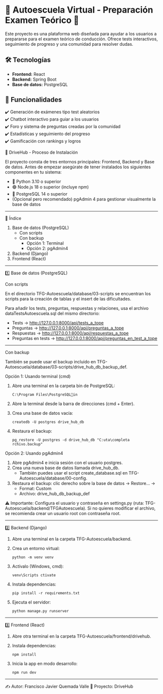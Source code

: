 # 🚗 Autoescuela Virtual - Preparación Examen Teórico 🚦  

Este proyecto es una plataforma web diseñada para ayudar a los usuarios a prepararse para el examen teórico de conducción. Ofrece tests interactivos, seguimiento de progreso y una comunidad para resolver dudas.  

## 🛠 Tecnologías  
- **Frontend:** React  
- **Backend:** Spring Boot  
- **Base de datos:** PostgreSQL  

## 📌 Funcionalidades  
✔️ Generación de exámenes tipo test aleatorios  
✔️ Chatbot interactivo para guiar a los usuarios  
✔️ Foro y sistema de preguntas creadas por la comunidad  
✔️ Estadísticas y seguimiento del progreso  
✔️ Gamificación con rankings y logros  

🚗 DriveHub - Proceso de Instalación

El proyecto consta de tres entornos principales: Frontend, Backend y
Base de datos.
Antes de empezar asegúrate de tener instalados los siguientes
componentes en tu sistema:

-   🐍 Python 3.10 o superior
-   🟢 Node.js 18 o superior (incluye npm)
-   🐘 PostgreSQL 14 o superior
-   (Opcional pero recomendado) pgAdmin 4 para gestionar visualmente la
    base de datos

------------------------------------------------------------------------

📑 Índice

1.  Base de datos (PostgreSQL)
    -   Con scripts
    -   Con backup
        -   Opción 1: Terminal
        -   Opción 2: pgAdmin4
2.  Backend (Django)
3.  Frontend (React)

------------------------------------------------------------------------

1️⃣ Base de datos (PostgreSQL)

Con scripts

En el directorio TFG-Autoescuela/database/03-scripts se encuentran los
scripts para la creación de tablas y el insert de las dificultades.

Para añadir los tests, preguntas, respuestas y relaciones, usa el
archivo dataTestsAutoescuela.sql del mismo directorio:

-   Tests → http://127.0.0.1:8000/api/tests_a_tope
-   Preguntas → http://127.0.0.1:8000/api/preguntas_a_tope
-   Respuestas → http://127.0.0.1:8000/api/respuestas_a_tope
-   Preguntas en tests →
    http://127.0.0.1:8000/api/preguntas_en_test_a_tope

------------------------------------------------------------------------

Con backup

También se puede usar el backup incluido en
TFG-Autoescuela/database/03-scripts/drive_hub_db_backup_def.

Opción 1: Usando terminal (cmd)

1.  Abre una terminal en la carpeta bin de PostgreSQL:

        C:\Program Files\PostgreSQLin

2.  Abre la terminal desde la barra de direcciones (cmd + Enter).

3.  Crea una base de datos vacía:

        createdb -U postgres drive_hub_db

4.  Restaura el backup:

        pg_restore -U postgres -d drive_hub_db "C:uta\completa  rchivo.backup"

Opción 2: Usando pgAdmin4

1.  Abre pgAdmin4 e inicia sesión con el usuario postgres.
2.  Crea una nueva base de datos llamada drive_hub_db.
    -   También puedes usar el script create_database.sql en
        TFG-Autoescuela/database/00-config.
3.  Restaura el backup: clic derecho sobre la base de datos → Restore… →
    -   Format: Custom
    -   Archivo: drive_hub_db_backup_def

⚠️ Importante: Configura el usuario y contraseña en settings.py (ruta:
TFG-Autoescuela/backend/TFGAutoescuela).
Si no quieres modificar el archivo, se recomienda crear un usuario root
con contraseña root.

------------------------------------------------------------------------

2️⃣ Backend (Django)

1.  Abre una terminal en la carpeta TFG-Autoescuela/backend.

2.  Crea un entorno virtual:

        python -m venv venv

3.  Actívalo (Windows, cmd):

        venv\Scripts ctivate

4.  Instala dependencias:

        pip install -r requirements.txt

5.  Ejecuta el servidor:

        python manage.py runserver

------------------------------------------------------------------------

3️⃣ Frontend (React)

1.  Abre otra terminal en la carpeta TFG-Autoescuela/frontend/drivehub.

2.  Instala dependencias:

        npm install

3.  Inicia la app en modo desarrollo:

        npm run dev

------------------------------------------------------------------------

✍️ Autor: Francisco Javier Quemada Valle
📌 Proyecto: DriveHub
